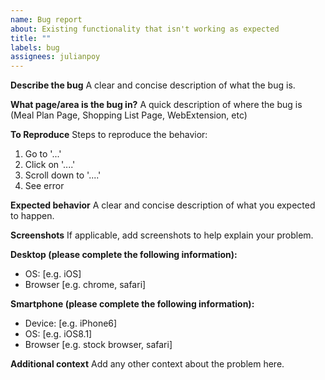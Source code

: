 ```yaml
---
name: Bug report
about: Existing functionality that isn't working as expected
title: ""
labels: bug
assignees: julianpoy
---
```


**Describe the bug**
A clear and concise description of what the bug is.

**What page/area is the bug in?**
A quick description of where the bug is (Meal Plan Page, Shopping List Page, WebExtension, etc)

**To Reproduce**
Steps to reproduce the behavior:

1. Go to '...'
2. Click on '....'
3. Scroll down to '....'
4. See error

**Expected behavior**
A clear and concise description of what you expected to happen.

**Screenshots**
If applicable, add screenshots to help explain your problem.

**Desktop (please complete the following information):**

- OS: [e.g. iOS]
- Browser [e.g. chrome, safari]

**Smartphone (please complete the following information):**

- Device: [e.g. iPhone6]
- OS: [e.g. iOS8.1]
- Browser [e.g. stock browser, safari]

**Additional context**
Add any other context about the problem here.
